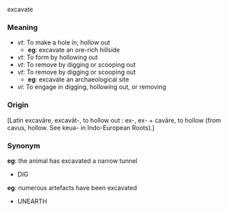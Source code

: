 excavate
### Meaning
+ _vt_: To make a hole in; hollow out
	+ __eg__: excavate an ore-rich hillside
+ _vt_: To form by hollowing out
+ _vt_: To remove by digging or scooping out
+ _vt_: To remove by digging or scooping out
	+ __eg__: excavate an archaeological site
+ _vi_: To engage in digging, hollowing out, or removing

### Origin

[Latin excavāre, excavāt-, to hollow out : ex-, ex- + cavāre, to hollow (from cavus, hollow. See keuə- in Indo-European Roots).]

### Synonym

__eg__: the animal has excavated a narrow tunnel

+ DIG

__eg__: numerous artefacts have been excavated

+ UNEARTH


